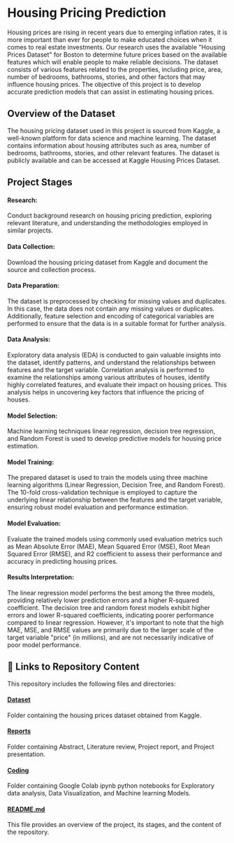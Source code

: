 # Housing Pricing Prediction 

Housing prices are rising in recent years due to emerging inflation rates, it is more important than ever for people to make educated choices when it comes to real estate investments. Our research uses the available "Housing Prices Dataset" for Boston to determine future prices based on the available features which will enable people to make reliable decisions. The dataset consists of various features related to the properties, including price, area, number of bedrooms, bathrooms, stories, and other factors that may influence housing prices. The objective of this project is to develop accurate prediction models that can assist in estimating housing prices.

## Overview of the Dataset

The housing pricing dataset used in this project is sourced from Kaggle, a well-known platform for data science and machine learning. The dataset contains information about housing attributes such as area, number of bedrooms, bathrooms, stories, and other relevant features. The dataset is publicly available and can be accessed at Kaggle Housing Prices Dataset.

## Project Stages

#### Research: 
Conduct background research on housing pricing prediction, exploring relevant literature, and understanding the methodologies employed in similar projects.

#### Data Collection: 
Download the housing pricing dataset from Kaggle and document the source and collection process.

#### Data Preparation: 
The dataset is preprocessed by checking for missing values and duplicates. In this case, the data does not contain any missing values or duplicates. Additionally, feature selection and encoding of categorical variables are performed to ensure that the data is in a suitable format for further analysis.

#### Data Analysis: 
Exploratory data analysis (EDA) is conducted to gain valuable insights into the dataset, identify patterns, and understand the relationships between features and the target variable. Correlation analysis is performed to examine the relationships among various attributes of houses, identify highly correlated features, and evaluate their impact on housing prices. This analysis helps in uncovering key factors that influence the pricing of houses.

#### Model Selection: 
Machine learning techniques linear regression, decision tree regression, and Random Forest is used to develop predictive models for housing price estimation.

#### Model Training:
The prepared dataset is used to train the models using three machine learning algorithms (Linear Regression, Decision Tree, and Random Forest). The 10-fold cross-validation technique is employed to capture the underlying linear relationship between the features and the target variable, ensuring robust model evaluation and performance estimation.

#### Model Evaluation: 
Evaluate the trained models using commonly used evaluation metrics such as Mean Absolute Error (MAE), Mean Squared Error (MSE), Root Mean Squared Error (RMSE), and R2 coefficient to assess their performance and accuracy in predicting housing prices.

#### Results Interpretation: 
The linear regression model performs the best among the three models, providing relatively lower prediction errors and a higher R-squared coefficient. The decision tree and random forest models exhibit higher errors and lower R-squared coefficients, indicating poorer performance compared to linear regression. However, it's important to note that the high MAE, MSE, and RMSE values are primarily due to the larger scale of the target variable "price" (in millions), and are not necessarily indicative of poor model performance.

## 🔗 Links to Repository Content
This repository includes the following files and directories:

#### [Dataset](https://github.com/rabiadanish/CIND-820-Project/tree/main/Dataset/)
Folder containing the housing prices dataset obtained from Kaggle.
#### [Reports](https://github.com/rabiadanish/CIND-820-Project/tree/main/Reports/) 
Folder containing Abstract, Literature review, Project report, and Project presentation.
#### [Coding](https://github.com/rabiadanish/CIND-820-Project/tree/main/Coding/) 
Folder containing Google Colab ipynb python notebooks for Exploratory data analysis, Data Visualization, and Machine learning Models.
#### [README.md](https://github.com/rabiadanish/CIND-820-Project/blob/main/README.md/) 
This file provides an overview of the project, its stages, and the content of the repository.


